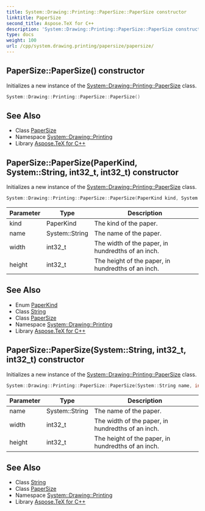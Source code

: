 ```yaml
---
title: System::Drawing::Printing::PaperSize::PaperSize constructor
linktitle: PaperSize
second_title: Aspose.TeX for C++
description: 'System::Drawing::Printing::PaperSize::PaperSize constructor. Initializes a new instance of the System::Drawing::Printing::PaperSize class in C++.'
type: docs
weight: 100
url: /cpp/system.drawing.printing/papersize/papersize/
---
```

## PaperSize::PaperSize() constructor


Initializes a new instance of the [System::Drawing::Printing::PaperSize](../) class.

```cpp
System::Drawing::Printing::PaperSize::PaperSize()
```

## See Also

* Class [PaperSize](../)
* Namespace [System::Drawing::Printing](../../)
* Library [Aspose.TeX for C++](../../../)
## PaperSize::PaperSize(PaperKind, System::String, int32_t, int32_t) constructor


Initializes a new instance of the [System::Drawing::Printing::PaperSize](../) class.

```cpp
System::Drawing::Printing::PaperSize::PaperSize(PaperKind kind, System::String name, int32_t width, int32_t height)
```


| Parameter | Type | Description |
| --- | --- | --- |
| kind | PaperKind | The kind of the paper. |
| name | System::String | The name of the paper. |
| width | int32_t | The width of the paper, in hundredths of an inch. |
| height | int32_t | The height of the paper, in hundredths of an inch. |

## See Also

* Enum [PaperKind](../../paperkind/)
* Class [String](../../../system/string/)
* Class [PaperSize](../)
* Namespace [System::Drawing::Printing](../../)
* Library [Aspose.TeX for C++](../../../)
## PaperSize::PaperSize(System::String, int32_t, int32_t) constructor


Initializes a new instance of the [System::Drawing::Printing::PaperSize](../) class.

```cpp
System::Drawing::Printing::PaperSize::PaperSize(System::String name, int32_t width, int32_t height)
```


| Parameter | Type | Description |
| --- | --- | --- |
| name | System::String | The name of the paper. |
| width | int32_t | The width of the paper, in hundredths of an inch. |
| height | int32_t | The height of the paper, in hundredths of an inch. |

## See Also

* Class [String](../../../system/string/)
* Class [PaperSize](../)
* Namespace [System::Drawing::Printing](../../)
* Library [Aspose.TeX for C++](../../../)
